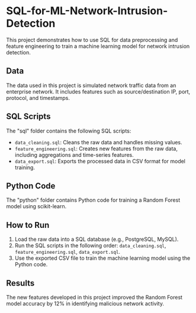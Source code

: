 
# SQL-for-ML-Network-Intrusion-Detection

This project demonstrates how to use SQL for data preprocessing and feature engineering to train a machine learning model for network intrusion detection.

## Data

The data used in this project is simulated network traffic data from an enterprise network. It includes features such as source/destination IP, port, protocol, and timestamps.

## SQL Scripts

The "sql" folder contains the following SQL scripts:

* `data_cleaning.sql`: Cleans the raw data and handles missing values.
* `feature_engineering.sql`: Creates new features from the raw data, including aggregations and time-series features.
* `data_export.sql`: Exports the processed data in CSV format for model training.

## Python Code

The "python" folder contains Python code for training a Random Forest model using scikit-learn.

## How to Run

1.  Load the raw data into a SQL database (e.g., PostgreSQL, MySQL).
2.  Run the SQL scripts in the following order: `data_cleaning.sql`, `feature_engineering.sql`, `data_export.sql`.
3.  Use the exported CSV file to train the machine learning model using the Python code.

## Results

The new features developed in this project improved the Random Forest model accuracy by 12% in identifying malicious network activity.
